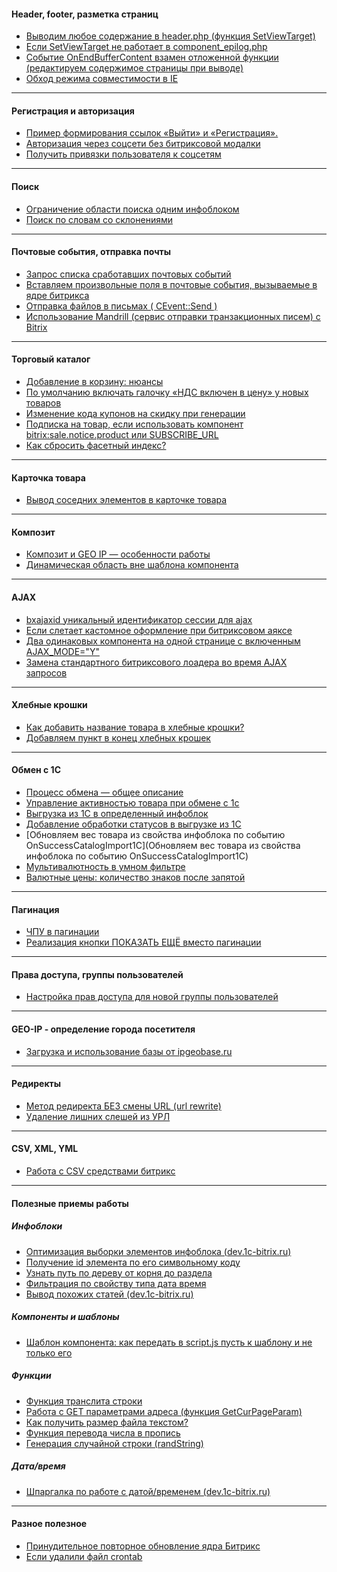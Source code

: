 #### Header, footer, разметка страниц
* [Выводим любое содержание в header.php (функция SetViewTarget)](https://github.com/studiofact/commonwiki/wiki/%D0%92%D1%8B%D0%B2%D0%BE%D0%B4%D0%B8%D0%BC-%D0%BB%D1%8E%D0%B1%D0%BE%D0%B5-%D1%81%D0%BE%D0%B4%D0%B5%D1%80%D0%B6%D0%B0%D0%BD%D0%B8%D0%B5-%D0%B2-header.php-(%D1%84%D1%83%D0%BD%D0%BA%D1%86%D0%B8%D1%8F-SetViewTarget))
* [Если SetViewTarget не работает в component_epilog.php](https://github.com/studiofact/commonwiki/wiki/%D0%95%D1%81%D0%BB%D0%B8-SetViewTarget-%D0%BD%D0%B5-%D1%80%D0%B0%D0%B1%D0%BE%D1%82%D0%B0%D0%B5%D1%82-%D0%B2-component_epilog.php)
* [Событие OnEndBufferContent взамен отложенной функции (редактируем содержимое страницы при выводе)](https://github.com/studiofact/commonwiki/wiki/%D0%A1%D0%BE%D0%B1%D1%8B%D1%82%D0%B8%D0%B5-OnEndBufferContent-%D0%B2%D0%B7%D0%B0%D0%BC%D0%B5%D0%BD-%D0%BE%D1%82%D0%BB%D0%BE%D0%B6%D0%B5%D0%BD%D0%BD%D0%BE%D0%B9-%D1%84%D1%83%D0%BD%D0%BA%D1%86%D0%B8%D0%B8-(%D1%80%D0%B5%D0%B4%D0%B0%D0%BA%D1%82%D0%B8%D1%80%D1%83%D0%B5%D0%BC-%D1%81%D0%BE%D0%B4%D0%B5%D1%80%D0%B6%D0%B8%D0%BC%D0%BE%D0%B5-%D1%81%D1%82%D1%80%D0%B0%D0%BD%D0%B8%D1%86%D1%8B-%D0%BF%D1%80%D0%B8-%D0%B2%D1%8B%D0%B2%D0%BE%D0%B4%D0%B5))
* [Обход режима совместимости в IE](https://github.com/studiofact/commonwiki/wiki/%D0%9E%D0%B1%D1%85%D0%BE%D0%B4-%D1%80%D0%B5%D0%B6%D0%B8%D0%BC%D0%B0-%D1%81%D0%BE%D0%B2%D0%BC%D0%B5%D1%81%D1%82%D0%B8%D0%BC%D0%BE%D1%81%D1%82%D0%B8-%D0%B2-IE)

***

#### Регистрация и авторизация
* [Пример формирования ссылок «Выйти» и «Регистрация».](https://github.com/studiofact/commonwiki/wiki/%D0%9F%D1%80%D0%B8%D0%BC%D0%B5%D1%80-%D1%84%D0%BE%D1%80%D0%BC%D0%B8%D1%80%D0%BE%D0%B2%D0%B0%D0%BD%D0%B8%D1%8F-%D1%81%D1%81%D1%8B%D0%BB%D0%BE%D0%BA-%C2%AB%D0%92%D1%8B%D0%B9%D1%82%D0%B8%C2%BB-%D0%B8-%C2%AB%D0%A0%D0%B5%D0%B3%D0%B8%D1%81%D1%82%D1%80%D0%B0%D1%86%D0%B8%D1%8F%C2%BB.)
* [Авторизация через соцсети без битриксовой модалки](https://github.com/studiofact/commonwiki/wiki/%D0%90%D0%B2%D1%82%D0%BE%D1%80%D0%B8%D0%B7%D0%B0%D1%86%D0%B8%D1%8F-%D1%87%D0%B5%D1%80%D0%B5%D0%B7-%D1%81%D0%BE%D1%86%D1%81%D0%B5%D1%82%D0%B8-%D0%B1%D0%B5%D0%B7-%D0%B1%D0%B8%D1%82%D1%80%D0%B8%D0%BA%D1%81%D0%BE%D0%B2%D0%BE%D0%B9-%D0%BC%D0%BE%D0%B4%D0%B0%D0%BB%D0%BA%D0%B8)
* [Получить привязки пользователя к соцсетям](https://github.com/studiofact/commonwiki/wiki/%D0%9F%D0%BE%D0%BB%D1%83%D1%87%D0%B8%D1%82%D1%8C-%D0%BF%D1%80%D0%B8%D0%B2%D1%8F%D0%B7%D0%BA%D0%B8-%D0%BF%D0%BE%D0%BB%D1%8C%D0%B7%D0%BE%D0%B2%D0%B0%D1%82%D0%B5%D0%BB%D1%8F-%D0%BA-%D1%81%D0%BE%D1%86%D1%81%D0%B5%D1%82%D1%8F%D0%BC)

***

#### Поиск
* [Ограничение области поиска одним инфоблоком](https://github.com/studiofact/commonwiki/wiki/%D0%9E%D0%B3%D1%80%D0%B0%D0%BD%D0%B8%D1%87%D0%B5%D0%BD%D0%B8%D0%B5-%D0%BE%D0%B1%D0%BB%D0%B0%D1%81%D1%82%D0%B8-%D0%BF%D0%BE%D0%B8%D1%81%D0%BA%D0%B0-%D0%BE%D0%B4%D0%BD%D0%B8%D0%BC-%D0%B8%D0%BD%D1%84%D0%BE%D0%B1%D0%BB%D0%BE%D0%BA%D0%BE%D0%BC)
* [Поиск по словам со склонениями](https://github.com/studiofact/commonwiki/wiki/%D0%9F%D0%BE%D0%B8%D1%81%D0%BA-%D0%BF%D0%BE-%D1%81%D0%BB%D0%BE%D0%B2%D0%B0%D0%BC-%D1%81%D0%BE-%D1%81%D0%BA%D0%BB%D0%BE%D0%BD%D0%B5%D0%BD%D0%B8%D1%8F%D0%BC%D0%B8)

***

#### Почтовые события, отправка почты
* [Запрос списка сработавших почтовых событий](https://github.com/studiofact/commonwiki/wiki/%D0%A1%D0%BF%D0%B8%D1%81%D0%BE%D0%BA-%D1%81%D1%80%D0%B0%D0%B1%D0%BE%D1%82%D0%B0%D0%B2%D1%88%D0%B8%D1%85-%D0%BF%D0%BE%D1%87%D1%82%D0%BE%D0%B2%D1%8B%D1%85-%D1%81%D0%BE%D0%B1%D1%8B%D1%82%D0%B8%D0%B9)
* [Вставляем произвольные поля в почтовые события, вызываемые в ядре битрикса](https://github.com/studiofact/commonwiki/wiki/%D0%92%D1%81%D1%82%D0%B0%D0%B2%D0%BB%D1%8F%D0%B5%D0%BC-%D0%BF%D1%80%D0%BE%D0%B8%D0%B7%D0%B2%D0%BE%D0%BB%D1%8C%D0%BD%D1%8B%D0%B5-%D0%BF%D0%BE%D0%BB%D1%8F-%D0%B2-%D0%BF%D0%BE%D1%87%D1%82%D0%BE%D0%B2%D1%8B%D0%B5-%D1%81%D0%BE%D0%B1%D1%8B%D1%82%D0%B8%D1%8F,-%D0%B2%D1%8B%D0%B7%D1%8B%D0%B2%D0%B0%D0%B5%D0%BC%D1%8B%D0%B5-%D0%B2-%D1%8F%D0%B4%D1%80%D0%B5-%D0%B1%D0%B8%D1%82%D1%80%D0%B8%D0%BA%D1%81%D0%B0)
* [Отправка файлов в письмах ( CEvent::Send )](https://github.com/studiofact/commonwiki/wiki/%D0%9E%D1%82%D0%BF%D1%80%D0%B0%D0%B2%D0%BA%D0%B0-%D1%84%D0%B0%D0%B9%D0%BB%D0%BE%D0%B2-%D0%B2-%D0%BF%D0%B8%D1%81%D1%8C%D0%BC%D0%B0%D1%85-(-CEvent::Send-))
* [Использование Mandrill (сервис отправки транзакционных писем) с Bitrix](https://github.com/studiofact/commonwiki/wiki/%D0%98%D1%81%D0%BF%D0%BE%D0%BB%D1%8C%D0%B7%D0%BE%D0%B2%D0%B0%D0%BD%D0%B8%D0%B5-Mandrill--%D1%81-Bitrix)

***

#### Торговый каталог
* [Добавление в корзину: нюансы](https://github.com/studiofact/commonwiki/wiki/%D0%94%D0%BE%D0%B1%D0%B0%D0%B2%D0%BB%D0%B5%D0%BD%D0%B8%D0%B5-%D0%B2-%D0%BA%D0%BE%D1%80%D0%B7%D0%B8%D0%BD%D1%83:-%D0%BD%D1%8E%D0%B0%D0%BD%D1%81%D1%8B)
* [По умолчанию включать галочку «НДС включен в цену» у новых товаров](https://github.com/studiofact/commonwiki/wiki/%D0%9F%D0%BE-%D1%83%D0%BC%D0%BE%D0%BB%D1%87%D0%B0%D0%BD%D0%B8%D1%8E-%D0%B2%D0%BA%D0%BB%D1%8E%D1%87%D0%B0%D1%82%D1%8C-%D0%B3%D0%B0%D0%BB%D0%BE%D1%87%D0%BA%D1%83-%C2%AB%D0%9D%D0%94%D0%A1-%D0%B2%D0%BA%D0%BB%D1%8E%D1%87%D0%B5%D0%BD-%D0%B2-%D1%86%D0%B5%D0%BD%D1%83%C2%BB-%D1%83-%D0%BD%D0%BE%D0%B2%D1%8B%D1%85-%D1%82%D0%BE%D0%B2%D0%B0%D1%80%D0%BE%D0%B2)
* [Изменение кода купонов на скидку при генерации](https://github.com/studiofact/commonwiki/wiki/%D0%98%D0%B7%D0%BC%D0%B5%D0%BD%D0%B5%D0%BD%D0%B8%D0%B5-%D0%BA%D0%BE%D0%B4%D0%B0-%D0%BA%D1%83%D0%BF%D0%BE%D0%BD%D0%BE%D0%B2-%D0%BD%D0%B0-%D1%81%D0%BA%D0%B8%D0%B4%D0%BA%D1%83-%D0%BF%D1%80%D0%B8-%D0%B3%D0%B5%D0%BD%D0%B5%D1%80%D0%B0%D1%86%D0%B8%D0%B8)
* [Подписка на товар, если использовать компонент bitrix:sale.notice.product или SUBSCRIBE_URL](https://github.com/studiofact/commonwiki/wiki/%D0%9F%D0%BE%D0%B4%D0%BF%D0%B8%D1%81%D0%BA%D0%B0-%D0%BD%D0%B0-%D1%82%D0%BE%D0%B2%D0%B0%D1%80,-%D0%B5%D1%81%D0%BB%D0%B8-%D0%B8%D1%81%D0%BF%D0%BE%D0%BB%D1%8C%D0%B7%D0%BE%D0%B2%D0%B0%D1%82%D1%8C-%D0%BA%D0%BE%D0%BC%D0%BF%D0%BE%D0%BD%D0%B5%D0%BD%D1%82-bitrix:sale.notice.product-%D0%B8%D0%BB%D0%B8-SUBSCRIBE_URL)
* [Как сбросить фасетный индекс?](https://github.com/studiofact/wiki-bitrix/wiki/%D0%9A%D0%B0%D0%BA-%D1%81%D0%B1%D1%80%D0%BE%D1%81%D0%B8%D1%82%D1%8C-%D1%84%D0%B0%D1%81%D0%B5%D1%82%D0%BD%D1%8B%D0%B9-%D0%B8%D0%BD%D0%B4%D0%B5%D0%BA%D1%81%3F)

***

#### Карточка товара
* [Вывод соседних элементов в карточке товара](https://github.com/studiofact/commonwiki/wiki/%D0%92%D1%8B%D0%B2%D0%BE%D0%B4-%D1%81%D0%BE%D1%81%D0%B5%D0%B4%D0%BD%D0%B8%D1%85-%D1%8D%D0%BB%D0%B5%D0%BC%D0%B5%D0%BD%D1%82%D0%BE%D0%B2-%D0%B2-%D0%BA%D0%B0%D1%80%D1%82%D0%BE%D1%87%D0%BA%D0%B5-%D1%82%D0%BE%D0%B2%D0%B0%D1%80%D0%B0)

***

#### Композит
* [Композит и GEO IP — особенности работы](https://github.com/studiofact/commonwiki/wiki/%D0%9A%D0%BE%D0%BC%D0%BF%D0%BE%D0%B7%D0%B8%D1%82-%D0%B8-GEO-IP-%E2%80%94-%D0%BE%D1%81%D0%BE%D0%B1%D0%B5%D0%BD%D0%BD%D0%BE%D1%81%D1%82%D0%B8-%D1%80%D0%B0%D0%B1%D0%BE%D1%82%D1%8B)
* [Динамическая область вне шаблона компонента](https://github.com/studiofact/commonwiki/wiki/%D0%94%D0%B8%D0%BD%D0%B0%D0%BC%D0%B8%D1%87%D0%B5%D1%81%D0%BA%D0%B0%D1%8F-%D0%BE%D0%B1%D0%BB%D0%B0%D1%81%D1%82%D1%8C-%D0%B2%D0%BD%D0%B5-%D1%88%D0%B0%D0%B1%D0%BB%D0%BE%D0%BD%D0%B0-%D0%BA%D0%BE%D0%BC%D0%BF%D0%BE%D0%BD%D0%B5%D0%BD%D1%82%D0%B0)

***

#### AJAX
* [bxajaxid уникальный идентификатор сессии для ajax](https://github.com/studiofact/commonwiki/wiki/bxajaxid-%D1%83%D0%BD%D0%B8%D0%BA%D0%B0%D0%BB%D1%8C%D0%BD%D1%8B%D0%B9-%D0%B8%D0%B4%D0%B5%D0%BD%D1%82%D0%B8%D1%84%D0%B8%D0%BA%D0%B0%D1%82%D0%BE%D1%80-%D1%81%D0%B5%D1%81%D1%81%D0%B8%D0%B8-%D0%B4%D0%BB%D1%8F-ajax)
* [Если слетает кастомное оформление при битриксовом аяксе](https://github.com/studiofact/commonwiki/wiki/%D0%95%D1%81%D0%BB%D0%B8-%D1%81%D0%BB%D0%B5%D1%82%D0%B0%D0%B5%D1%82-%D0%BA%D0%B0%D1%81%D1%82%D0%BE%D0%BC%D0%BD%D0%BE%D0%B5-%D0%BE%D1%84%D0%BE%D1%80%D0%BC%D0%BB%D0%B5%D0%BD%D0%B8%D0%B5-%D0%BF%D1%80%D0%B8-%D0%B1%D0%B8%D1%82%D1%80%D0%B8%D0%BA%D1%81%D0%BE%D0%B2%D0%BE%D0%BC-%D0%B0%D1%8F%D0%BA%D1%81%D0%B5)
* [Два одинаковых компонента на одной странице с включенным AJAX_MODE="Y"](https://github.com/studiofact/commonwiki/wiki/%D0%94%D0%B2%D0%B0-%D0%BE%D0%B4%D0%B8%D0%BD%D0%B0%D0%BA%D0%BE%D0%B2%D1%8B%D1%85-%D0%BA%D0%BE%D0%BC%D0%BF%D0%BE%D0%BD%D0%B5%D0%BD%D1%82%D0%B0-%D0%BD%D0%B0-%D0%BE%D0%B4%D0%BD%D0%BE%D0%B9-%D1%81%D1%82%D1%80%D0%B0%D0%BD%D0%B8%D1%86%D0%B5-%D1%81-%D0%B2%D0%BA%D0%BB%D1%8E%D1%87%D0%B5%D0%BD%D0%BD%D1%8B%D0%BC-AJAX_MODE=%22Y%22)
* [Замена стандартного битриксового лоадера во время AJAX запросов](https://github.com/studiofact/commonwiki/wiki/%D0%97%D0%B0%D0%BC%D0%B5%D0%BD%D0%B0-%D1%81%D1%82%D0%B0%D0%BD%D0%B4%D0%B0%D1%80%D1%82%D0%BD%D0%BE%D0%B3%D0%BE-%D0%B1%D0%B8%D1%82%D1%80%D0%B8%D0%BA%D1%81%D0%BE%D0%B2%D0%BE%D0%B3%D0%BE-%D0%BB%D0%BE%D0%B0%D0%B4%D0%B5%D1%80%D0%B0-%D0%B2%D0%BE-%D0%B2%D1%80%D0%B5%D0%BC%D1%8F-AJAX-%D0%B7%D0%B0%D0%BF%D1%80%D0%BE%D1%81%D0%BE%D0%B2)

***

#### Хлебные крошки
* [Как добавить название товара в хлебные крошки?](https://github.com/studiofact/commonwiki/wiki/%D0%9A%D0%B0%D0%BA-%D0%B4%D0%BE%D0%B1%D0%B0%D0%B2%D0%B8%D1%82%D1%8C-%D0%BD%D0%B0%D0%B7%D0%B2%D0%B0%D0%BD%D0%B8%D0%B5-%D1%82%D0%BE%D0%B2%D0%B0%D1%80%D0%B0-%D0%B2-%D1%85%D0%BB%D0%B5%D0%B1%D0%BD%D1%8B%D0%B5-%D0%BA%D1%80%D0%BE%D1%88%D0%BA%D0%B8%3F)
* [Добавляем пункт в конец хлебных крошек](https://github.com/studiofact/commonwiki/wiki/%D0%94%D0%BE%D0%B1%D0%B0%D0%B2%D0%BB%D1%8F%D0%B5%D0%BC-%D0%BF%D1%83%D0%BD%D0%BA%D1%82-%D0%B2-%D0%BA%D0%BE%D0%BD%D0%B5%D1%86-%D1%85%D0%BB%D0%B5%D0%B1%D0%BD%D1%8B%D1%85-%D0%BA%D1%80%D0%BE%D1%88%D0%B5%D0%BA)

***

#### Обмен с 1С
* [Процесс обмена — общее описание](https://github.com/studiofact/wiki-bitrix/wiki/%D0%9F%D1%80%D0%BE%D1%86%D0%B5%D1%81%D1%81-%D0%BE%D0%B1%D0%BC%D0%B5%D0%BD%D0%B0-%E2%80%94-%D0%BE%D0%B1%D1%89%D0%B5%D0%B5-%D0%BE%D0%BF%D0%B8%D1%81%D0%B0%D0%BD%D0%B8%D0%B5)
* [Управление активностью товара при обмене с 1с](https://github.com/studiofact/commonwiki/wiki/%D0%A3%D0%BF%D1%80%D0%B0%D0%B2%D0%BB%D0%B5%D0%BD%D0%B8%D0%B5-%D0%B0%D0%BA%D1%82%D0%B8%D0%B2%D0%BD%D0%BE%D1%81%D1%82%D1%8C%D1%8E-%D1%82%D0%BE%D0%B2%D0%B0%D1%80%D0%B0-%D0%BF%D1%80%D0%B8-%D0%BE%D0%B1%D0%BC%D0%B5%D0%BD%D0%B5-%D1%81-1%D1%81)
* [Выгрузка из 1С в определенный инфоблок](https://github.com/studiofact/commonwiki/wiki/%D0%92%D1%8B%D0%B3%D1%80%D1%83%D0%B7%D0%BA%D0%B0-%D0%B8%D0%B7-1%D0%A1-%D0%B2-%D0%BE%D0%BF%D1%80%D0%B5%D0%B4%D0%B5%D0%BB%D0%B5%D0%BD%D0%BD%D1%8B%D0%B9-%D0%B8%D0%BD%D1%84%D0%BE%D0%B1%D0%BB%D0%BE%D0%BA)
* [Добавление обработки статусов в выгрузке из 1С](https://github.com/studiofact/commonwiki/wiki/%D0%94%D0%BE%D0%B1%D0%B0%D0%B2%D0%BB%D0%B5%D0%BD%D0%B8%D0%B5-%D0%BE%D0%B1%D1%80%D0%B0%D0%B1%D0%BE%D1%82%D0%BA%D0%B8-%D1%81%D1%82%D0%B0%D1%82%D1%83%D1%81%D0%BE%D0%B2-%D0%B2-%D0%B2%D1%8B%D0%B3%D1%80%D1%83%D0%B7%D0%BA%D0%B5-%D0%B8%D0%B7-1%D0%A1.)
* [Обновляем вес товара из свойства инфоблока по событию OnSuccessCatalogImport1C](Обновляем вес товара из свойства инфоблока по событию OnSuccessCatalogImport1C)
* [Мультивалютность в умном фильтре](https://github.com/studiofact/commonwiki/wiki/%D0%9C%D1%83%D0%BB%D1%8C%D1%82%D0%B8%D0%B2%D0%B0%D0%BB%D1%8E%D1%82%D0%BD%D0%BE%D1%81%D1%82%D1%8C-%D0%B2-%D1%83%D0%BC%D0%BD%D0%BE%D0%BC-%D1%84%D0%B8%D0%BB%D1%8C%D1%82%D1%80%D0%B5)
* [Валютные цены: количество знаков после запятой](https://github.com/studiofact/wiki-bitrix/wiki/%D0%92%D0%B0%D0%BB%D1%8E%D1%82%D0%BD%D1%8B%D0%B5-%D1%86%D0%B5%D0%BD%D1%8B:-%D0%BA%D0%BE%D0%BB%D0%B8%D1%87%D0%B5%D1%81%D1%82%D0%B2%D0%BE-%D0%B7%D0%BD%D0%B0%D0%BA%D0%BE%D0%B2-%D0%BF%D0%BE%D1%81%D0%BB%D0%B5-%D0%B7%D0%B0%D0%BF%D1%8F%D1%82%D0%BE%D0%B9)

***

#### Пагинация
* [ЧПУ в пагинации](https://github.com/studiofact/commonwiki/wiki/%D0%A7%D0%9F%D0%A3-%D0%B2-%D0%BF%D0%B0%D0%B3%D0%B8%D0%BD%D0%B0%D1%86%D0%B8%D0%B8)
* [Реализация кнопки ПОКАЗАТЬ ЕЩЁ вместо пагинации](https://github.com/studiofact/commonwiki/wiki/%D0%A0%D0%B5%D0%B0%D0%BB%D0%B8%D0%B7%D0%B0%D1%86%D0%B8%D1%8F-%D0%BA%D0%BD%D0%BE%D0%BF%D0%BA%D0%B8-%D0%9F%D0%9E%D0%9A%D0%90%D0%97%D0%90%D0%A2%D0%AC-%D0%95%D0%A9%D0%81-%D0%B2%D0%BC%D0%B5%D1%81%D1%82%D0%BE-%D0%BF%D0%B0%D0%B3%D0%B8%D0%BD%D0%B0%D1%86%D0%B8%D0%B8)

***

#### Права доступа, группы пользователей
* [Настройка прав доступа для новой группы пользователей](https://github.com/studiofact/commonwiki/wiki/%D0%9D%D0%B0%D1%81%D1%82%D1%80%D0%BE%D0%B9%D0%BA%D0%B0-%D0%BF%D1%80%D0%B0%D0%B2-%D0%B4%D0%BE%D1%81%D1%82%D1%83%D0%BF%D0%B0-%D0%B4%D0%BB%D1%8F-%D0%BD%D0%BE%D0%B2%D0%BE%D0%B9-%D0%B3%D1%80%D1%83%D0%BF%D0%BF%D1%8B-%D0%BF%D0%BE%D0%BB%D1%8C%D0%B7%D0%BE%D0%B2%D0%B0%D1%82%D0%B5%D0%BB%D0%B5%D0%B9)

***

#### GEO-IP - определение города посетителя
* [Загрузка и использование базы от ipgeobase.ru](https://github.com/studiofact/commonwiki/wiki/%D0%97%D0%B0%D0%B3%D1%80%D1%83%D0%B7%D0%BA%D0%B0-%D0%B1%D0%B0%D0%B7%D1%8B-%D0%BE%D1%82-ipgeobase.ru)

***

#### Редиректы
* [Метод редиректа БЕЗ смены URL (url rewrite)](https://github.com/studiofact/commonwiki/wiki/%D0%9C%D0%B5%D1%82%D0%BE%D0%B4-%D1%80%D0%B5%D0%B4%D0%B8%D1%80%D0%B5%D0%BA%D1%82%D0%B0-%D0%91%D0%95%D0%97-%D1%81%D0%BC%D0%B5%D0%BD%D1%8B-URL-(url-rewrite))
* [Удаление лишних слешей из УРЛ](https://github.com/studiofact/commonwiki/wiki/%D0%A3%D0%B4%D0%B0%D0%BB%D0%B5%D0%BD%D0%B8%D0%B5-%D0%BB%D0%B8%D1%88%D0%BD%D0%B8%D1%85-%D1%81%D0%BB%D0%B5%D1%88%D0%B5%D0%B9-%D0%B8%D0%B7-URL)

***

#### CSV, XML, YML
* [Работа с CSV средствами битрикс](https://github.com/studiofact/commonwiki/wiki/%D0%A0%D0%B0%D0%B1%D0%BE%D1%82%D0%B0-%D1%81-CSV-%D1%81%D1%80%D0%B5%D0%B4%D1%81%D1%82%D0%B2%D0%B0%D0%BC%D0%B8-%D0%B1%D0%B8%D1%82%D1%80%D0%B8%D0%BA%D1%81)

***

#### Полезные приемы работы
##### Инфоблоки
* [Оптимизация выборки элементов инфоблока (dev.1c-bitrix.ru)](http://dev.1c-bitrix.ru/learning/course/index.php?COURSE_ID=43&LESSON_ID=3060&LESSON_PATH=3913.4776.4620.3060)
* [Получение id элемента по его символьному коду](https://github.com/studiofact/commonwiki/wiki/%D0%9F%D0%BE%D0%BB%D1%83%D1%87%D0%B5%D0%BD%D0%B8%D0%B5-id-%D1%8D%D0%BB%D0%B5%D0%BC%D0%B5%D0%BD%D1%82%D0%B0-%D0%BF%D0%BE-%D0%B5%D0%B3%D0%BE-%D1%81%D0%B8%D0%BC%D0%B2%D0%BE%D0%BB%D1%8C%D0%BD%D0%BE%D0%BC%D1%83-%D0%BA%D0%BE%D0%B4%D1%83)
* [Узнать путь по дереву от корня до раздела](https://github.com/studiofact/commonwiki/wiki/%D0%98%D0%BD%D1%84%D0%BE%D0%B1%D0%BB%D0%BE%D0%BA%D0%B8:-%D0%A3%D0%B7%D0%BD%D0%B0%D1%82%D1%8C-%D0%BF%D1%83%D1%82%D1%8C-%D0%BF%D0%BE-%D0%B4%D0%B5%D1%80%D0%B5%D0%B2%D1%83-%D0%BE%D1%82-%D0%BA%D0%BE%D1%80%D0%BD%D1%8F-%D0%B4%D0%BE-%D1%80%D0%B0%D0%B7%D0%B4%D0%B5%D0%BB%D0%B0)
* [Фильтрация по свойству типа дата время](https://github.com/studiofact/commonwiki/wiki/%D0%A4%D0%B8%D0%BB%D1%8C%D1%82%D1%80%D0%B0%D1%86%D0%B8%D1%8F-%D0%BF%D0%BE-%D1%81%D0%B2%D0%BE%D0%B9%D1%81%D1%82%D0%B2%D1%83-%D1%82%D0%B8%D0%BF%D0%B0-%D0%B4%D0%B0%D1%82%D0%B0-%D0%B2%D1%80%D0%B5%D0%BC%D1%8F)
* [Вывод похожих статей (dev.1c-bitrix.ru)](https://dev.1c-bitrix.ru/community/webdev/user/60622/blog/7126/)

##### Компоненты и шаблоны
* [Шаблон компонента: как передать в script.js пусть к шаблону и не только его](https://github.com/studiofact/commonwiki/wiki/%D0%A8%D0%B0%D0%B1%D0%BB%D0%BE%D0%BD-%D0%BA%D0%BE%D0%BC%D0%BF%D0%BE%D0%BD%D0%B5%D0%BD%D1%82%D0%B0:-%D0%BA%D0%B0%D0%BA-%D0%BF%D0%B5%D1%80%D0%B5%D0%B4%D0%B0%D1%82%D1%8C-%D0%B2-script.js-%D0%BF%D1%83%D1%81%D1%82%D1%8C-%D0%BA-%D1%88%D0%B0%D0%B1%D0%BB%D0%BE%D0%BD%D1%83-%D0%B8-%D0%BD%D0%B5-%D1%82%D0%BE%D0%BB%D1%8C%D0%BA%D0%BE-%D0%B5%D0%B3%D0%BE)

##### Функции
* [Функция транслита строки](https://github.com/studiofact/commonwiki/wiki/%D0%A4%D1%83%D0%BD%D0%BA%D1%86%D0%B8%D1%8F-%D1%82%D1%80%D0%B0%D0%BD%D1%81%D0%BB%D0%B8%D1%82%D0%B5%D1%80%D0%B0%D1%86%D0%B8%D0%B8-%D1%81%D1%82%D1%80%D0%BE%D0%BA%D0%B8)
* [Работа с GET параметрами адреса (функция GetCurPageParam)](https://github.com/studiofact/commonwiki/wiki/%D0%A0%D0%B0%D0%B1%D0%BE%D1%82%D0%B0-%D1%81-GET-%D0%BF%D0%B0%D1%80%D0%B0%D0%BC%D0%B5%D1%82%D1%80%D0%B0%D0%BC%D0%B8-%D0%B0%D0%B4%D1%80%D0%B5%D1%81%D0%B0-(%D1%84%D1%83%D0%BD%D0%BA%D1%86%D0%B8%D1%8F-GetCurPageParam))
* [Как получить размер файла текстом?](https://github.com/studiofact/commonwiki/wiki/%D0%A0%D0%B0%D0%B7%D0%BC%D0%B5%D1%80-%D1%84%D0%B0%D0%B9%D0%BB%D0%B0-%D1%82%D0%B5%D0%BA%D1%81%D1%82%D0%BE%D0%BC)
* [Функция перевода числа в пропись](https://github.com/studiofact/commonwiki/wiki/%D0%A4%D1%83%D0%BD%D0%BA%D1%86%D0%B8%D1%8F-%D0%BF%D0%B5%D1%80%D0%B5%D0%B2%D0%BE%D0%B4%D0%B0-%D1%87%D0%B8%D1%81%D0%BB%D0%B0-%D0%B2-%D0%BF%D1%80%D0%BE%D0%BF%D0%B8%D1%81%D1%8C)
* [Генерация случайной строки (randString)](https://github.com/studiofact/commonwiki/wiki/%D0%93%D0%B5%D0%BD%D0%B5%D1%80%D0%B0%D1%86%D0%B8%D1%8F-%D1%81%D0%BB%D1%83%D1%87%D0%B0%D0%B9%D0%BD%D0%BE%D0%B9-%D1%81%D1%82%D1%80%D0%BE%D0%BA%D0%B8-(randString))

##### Дата/время
* [Шпаргалка по работе с датой/временем (dev.1c-bitrix.ru)](http://dev.1c-bitrix.ru/community/webdev/user/11948/blog/7345/)

***

#### Разное полезное
* [Принудительное повторное обновление ядра Битрикс](https://github.com/studiofact/commonwiki/wiki/%D0%9F%D1%80%D0%B8%D0%BD%D1%83%D0%B4%D0%B8%D1%82%D0%B5%D0%BB%D1%8C%D0%BD%D0%BE%D0%B5-%D0%BF%D0%BE%D0%B2%D1%82%D0%BE%D1%80%D0%BD%D0%BE%D0%B5-%D0%BE%D0%B1%D0%BD%D0%BE%D0%B2%D0%BB%D0%B5%D0%BD%D0%B8%D0%B5-%D1%8F%D0%B4%D1%80%D0%B0-Bitrix)
* [Если удалили файл crontab](https://github.com/studiofact/commonwiki/wiki/%D0%95%D1%81%D0%BB%D0%B8-%D1%83%D0%B4%D0%B0%D0%BB%D0%B8%D0%BB%D0%B8-%D1%84%D0%B0%D0%B9%D0%BB-crontab)